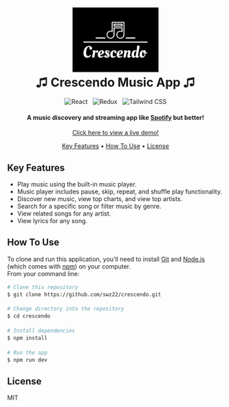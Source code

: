 <h1 align="center">
  <br>
  <a href="https://crescendo-music.netlify.app/"><img src="https://raw.githubusercontent.com/swz22/crescendo/02cf987e438cb366d1ef65537e62c5d97930c00d/src/assets/logo2.svg" alt="Crescendo" width="200"></a>
  <br>
  ♫ Crescendo Music App ♫
  <br>
</h1>

<div align="center">
	<img height="30" src="https://user-images.githubusercontent.com/25181517/183897015-94a058a6-b86e-4e42-a37f-bf92061753e5.png" alt="React" title="React" />&nbsp;&nbsp;
  <img height="30" src="https://user-images.githubusercontent.com/25181517/187896150-cc1dcb12-d490-445c-8e4d-1275cd2388d6.png" alt="Redux" title="Redux" />&nbsp;&nbsp;
  <img height="30" src="https://user-images.githubusercontent.com/25181517/202896760-337261ed-ee92-4979-84c4-d4b829c7355d.png" alt="Tailwind CSS" title="Tailwind CSS" />
</div>

<h4 align="center">A music discovery and streaming app like <a href="[http://electron.atom.io](https://open.spotify.com/)" target="_blank">Spotify</a> but better! </h4>
<p align="center">
  <a href="https://crescendo-music.netlify.app">Click here to view a live demo!</a>
</p>

<p align="center">
  <a href="#key-features">Key Features</a> •
  <a href="#how-to-use">How To Use</a> •
  <a href="#license">License</a>
</p>

## Key Features

- Play music using the built-in music player.
- Music player includes pause, skip, repeat, and shuffle play functionality.
- Discover new music, view top charts, and view top artists.
- Search for a specific song or filter music by genre.
- View related songs for any artist.
- View lyrics for any song.

## How To Use

To clone and run this application, you'll need to install [Git](https://git-scm.com) and [Node.js](https://nodejs.org/en/download/) (which comes with [npm](http://npmjs.com)) on your computer.
<br>From your command line:

```bash
# Clone this repository
$ git clone https://github.com/swz22/crescendo.git

# Change directory into the repository
$ cd crescendo

# Install dependencies
$ npm install

# Run the app
$ npm run dev
```

## License

MIT
